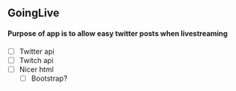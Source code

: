 ## GoingLive

#### Purpose of app is to allow easy twitter posts when livestreaming

* [ ] Twitter api
* [ ] Twitch api
* [ ] Nicer html
    * [ ] Bootstrap?